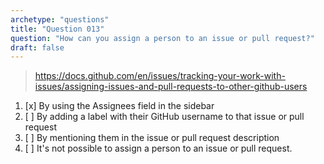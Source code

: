 ```yaml
---
archetype: "questions"
title: "Question 013"
question: "How can you assign a person to an issue or pull request?"
draft: false
---
```



> https://docs.github.com/en/issues/tracking-your-work-with-issues/assigning-issues-and-pull-requests-to-other-github-users
1. [x] By using the Assignees field in the sidebar
1. [ ] By adding a label with their GitHub username to that issue or pull request
1. [ ] By mentioning them in the issue or pull request description
1. [ ] It's not possible to assign a person to an issue or pull request.
